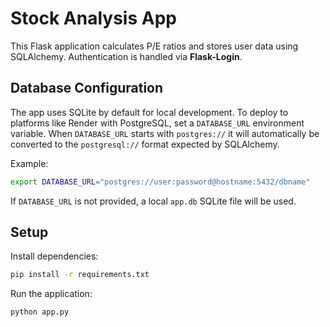 # Stock Analysis App

This Flask application calculates P/E ratios and stores user data using SQLAlchemy. Authentication is handled via **Flask-Login**.

## Database Configuration

The app uses SQLite by default for local development. To deploy to platforms like Render with PostgreSQL, set a `DATABASE_URL` environment variable. When `DATABASE_URL` starts with `postgres://` it will automatically be converted to the `postgresql://` format expected by SQLAlchemy.

Example:

```bash
export DATABASE_URL="postgres://user:password@hostname:5432/dbname"
```

If `DATABASE_URL` is not provided, a local `app.db` SQLite file will be used.

## Setup

Install dependencies:

```bash
pip install -r requirements.txt
```

Run the application:

```bash
python app.py
```

